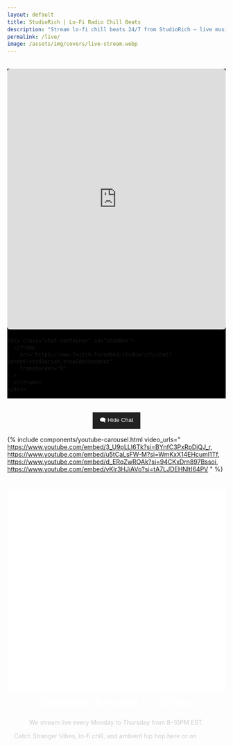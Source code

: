 ```yaml
---
layout: default
title: StudioRich | Lo-Fi Radio Chill Beats
description: "Stream lo-fi chill beats 24/7 from StudioRich – live music therapy, cozy visuals, and relaxed vibes direct from Twitch."
permalink: /live/
image: /assets/img/covers/live-stream.webp
---
```


  <div class="live-layout">
    <div class="video-container">
      <iframe
        src="https://player.twitch.tv/?channel=studiorich&parent=studiorich.shop"
        allowfullscreen
        frameborder="0"
      >
      </iframe>
    </div>

    <div class="chat-container" id="chatBox">
      <iframe
        src="https://www.twitch.tv/embed/studiorich/chat?parent=studiorich.shop&darkpopout"
        frameborder="0"
      >
      </iframe>
    </div>

  </div>

<button id="toggleChat">🗨️ Hide Chat</button>

{% include components/youtube-carousel.html video_urls="
https://www.youtube.com/embed/3_U9pLLI6Tk?si=BYnfC3PxRpDiQJ_r,
https://www.youtube.com/embed/u5tCaLsFW-M?si=WmKxX14EHcumI1Tf,
https://www.youtube.com/embed/d_ERqZwROAk?si=94CKxDrn897Bssoi,
https://www.youtube.com/embed/vKIr3HJiAVo?si=tA7LJDEHNItI64PV
" %}
  <script>
    document.addEventListener("DOMContentLoaded", function () {
      const toggleBtn = document.getElementById('toggleChat');
      const chatBox = document.getElementById('chatBox');

      toggleBtn.addEventListener('click', () => {
        if (chatBox.style.display === 'none') {
          chatBox.style.display = 'block';
          toggleBtn.textContent = '🗨️ Hide Chat';
        } else {
          chatBox.style.display = 'none';
          toggleBtn.textContent = '🗨️ Show Chat';
        }
      });
    });
  </script>

  <style>
    .live-layout {
      display: flex;
      flex-wrap: wrap;
      max-width: 100%;
      margin: 2rem auto;
      background: #000;
    }
    .video-container {
      flex: 2;
      min-width: 60%;
    }
    .video-container iframe {
      width: 100%;
      height: 600px;
      border-radius: 6px;
    }
    .chat-container {
      flex: 1;
      min-width: 300px;
      max-width: 400px;
      height: 600px;
      padding-left: 1rem;
    }
    .chat-container iframe {
      width: 100%;
      height: 100%;
      border-radius: 6px;
    }
    #toggleChat {
      margin: 1rem auto;
      display: block;
      background: #222;
      color: white;
      padding: 0.5rem 1rem;
      border: none;
      cursor: pointer;
    }
  </style>

  <div class="offline-message" style="text-align:center; color:#ccc; max-width:800px; margin:0 auto;">
    <h1 style="color:white;"><img src="/assets/ui/radio.svg" alt="Radio icon" class="icon-sm"> StudioRich Radio is Offline</h1>
    <p>We stream live every Monday to Thursday from 8–10PM EST.</p>
    <p>
      Catch Stranger Vibes, lo-fi chill, and ambient hip hop here or on
      <a href="https://twitch.tv/studiorich" target="_blank" style="color:#fff; text-decoration:underline;">Twitch</a>.
    </p>
  </div>
